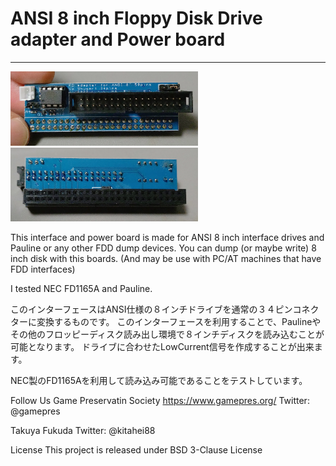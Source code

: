 # ANSI 8 inch Floppy Disk Drive adapter and Power board
---
<img src="Doc/images/1.JPG" width="300" />
<img src="Doc/images/2.JPG" width="300" />

This interface and power board is made for ANSI 8 inch interface drives and Pauline or any other FDD dump devices.
You can dump (or maybe write) 8 inch disk with this boards.
(And may be use with PC/AT machines that have FDD interfaces)

I tested NEC FD1165A and Pauline.

このインターフェースはANSI仕様の８インチドライブを通常の３４ピンコネクターに変換するものです。
このインターフェースを利用することで、Paulineやその他のフロッピーディスク読み出し環境で８インチディスクを読み込むことが可能となります。
ドライブに合わせたLowCurrent信号を作成することが出来ます。

NEC製のFD1165Aを利用して読み込み可能であることをテストしています。

Follow Us
Game Preservatin Society 
https://www.gamepres.org/
Twitter: @gamepres

Takuya Fukuda
Twitter: @kitahei88

License
This project is released under BSD 3-Clause License